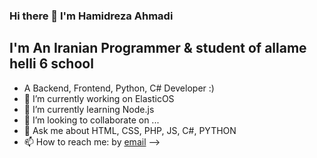 ### Hi there 👋 I'm Hamidreza Ahmadi
## I'm An Iranian Programmer & student of allame helli 6 school
- A Backend, Frontend, Python, C# Developer :)
- 🔭 I’m currently working on ElasticOS
- 🌱 I’m currently learning Node.js
- 👯 I’m looking to collaborate on ...
- 💬 Ask me about HTML, CSS, PHP, JS, C#, PYTHON
- 📫 How to reach me: by <a href="mailto:hmdda@pm.me">email</a>
-->
